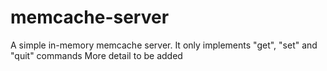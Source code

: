 # memcache-server
A simple in-memory memcache server. It only implements "get", "set" and "quit" commands
More detail to be added
